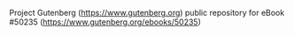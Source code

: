 Project Gutenberg (https://www.gutenberg.org) public repository for
eBook #50235 (https://www.gutenberg.org/ebooks/50235)
